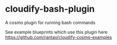 cloudify-bash-plugin
========================

A cosmo plugin for running bash commands

See example blueprints which use this plugin here https://github.com/rantav/cloudify-cosmo-examples
